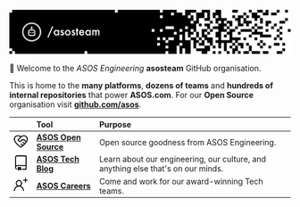 ![ASOS Engineering](https://github.com/asosteam/.github/raw/main/profile/assets/header.svg)

👋 Welcome to the *ASOS Engineering* **asosteam** GitHub organisation.

This is home to the **many platforms**, **dozens of teams** and **hundreds of internal repositories** that power **ASOS.com**. For our **Open Source** organisation visit [**github.com/asos**](https://github.com/asos).

<div align="center">

|                                          | Tool                                                                      | Purpose                                                                          |
| ---------------------------------------- | :------------------------------------------------------------------------ | :------------------------------------------------------------------------------- |
| ![ASOS Open Source](https://github.com/asosteam/.github/raw/main/profile/assets/github.svg) | [**ASOS Open Source**](https://github.com/asos)                           | Open source goodness from ASOS Engineering.                                      |
| ![ASOS Tech Blog](https://github.com/asosteam/.github/raw/main/profile/assets/blog.svg)     | [**ASOS Tech Blog**](https://medium.com/asos-techblog/)                   | Learn about our engineering, our culture, and anything else that's on our minds. |
| ![ASOS Careers](https://github.com/asosteam/.github/raw/main/profile/assets/careers.svg)    | [**ASOS Careers**](https://www.asoscareers.com/our-teams/technology-data) | Come and work for our award-winning Tech teams.                                  |

</div>